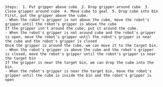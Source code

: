
    Steps:  1. Put gripper above cube  2. Drop gripper around cube  3. Close gripper around cube  4. Move cube to goal  5. Drop cube into bin
    First, put the gripper above the cube.
    - When the robot's gripper is not above the cube, move the robot's gripper until the robot's gripper is above the cube
    If the gripper isn't around the cube, put it around the cube.
    - When the robot's gripper is not around cube and the robot's gripper is open, move the robot's gripper until the robot's gripper is near the cube and the robot's gripper is closed
    Once the gripper is around the cube, we can move it to the target bin.
    - When the robot's gripper is above the cube and the robot's gripper is closed, move the robot's gripper until the robot's gripper is near the target bin
    If the gripper is near the target bin, we can drop the cube into the bin.
    - When the robot's gripper is near the target bin, move the robot's gripper until the cube is inside the bin and the robot's gripper is open